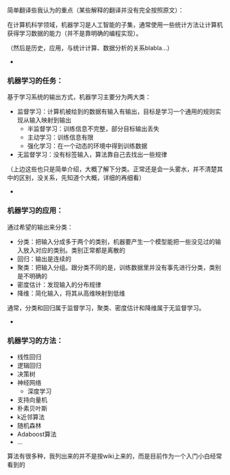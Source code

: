 简单翻译些我认为的重点（某些解释的翻译并没有完全按照原文）：

在计算机科学领域，机器学习是人工智能的子集，通常使用一些统计方法让计算机获得学习数据的能力（并不是靠明确的编程实现）。

（然后是历史，应用，与统计计算、数据分析的关系blabla...）

-

### 机器学习的任务：
基于学习系统的输出方式，机器学习主要分为两大类：

* 监督学习：计算机被给到的数据有输入有输出，目标是学习一个通用的规则实现从输入映射到输出
  * 半监督学习：训练信息不完整，部分目标输出丢失
  * 主动学习：训练信息有限
  * 强化学习：在一个动态的环境中得到训练数据
* 无监督学习：没有标签输入，算法靠自己去找出一些规律

（上边这些也只是简单介绍，大概了解下分类。正常还是会一头雾水，并不清楚其中的区别，没关系，先知道个大概，详细的再细看）

-

### 机器学习的应用：

通过希望的输出来分类：

* 分类：把输入分成多于两个的类别，机器要产生一个模型能把一些没见过的输入放入对应的类别。类别正常都是离散的
* 回归：输出是连续的
* 聚类：把输入分组。跟分类不同的是，训练数据里并没有事先进行分类，类别是不明确的
* 密度估计：发现输入的分布规律
* 降维：简化输入，将其从高维映射到低维

通常，分类和回归属于监督学习，聚类、密度估计和降维属于无监督学习。

-

### 机器学习的方法：

* 线性回归
* 逻辑回归
* 决策树
* 神经网络
  * 深度学习
* 支持向量机
* 朴素贝叶斯
* k近邻算法
* 随机森林
* Adaboost算法
* ...

算法有很多种，我列出来的并不是按wiki上来的，而是目前作为一个入门小白经常看到的
